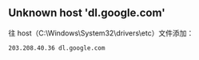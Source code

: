 ## Unknown host 'dl.google.com'

往 host（C:\Windows\System32\drivers\etc）文件添加：

`203.208.40.36 dl.google.com`

